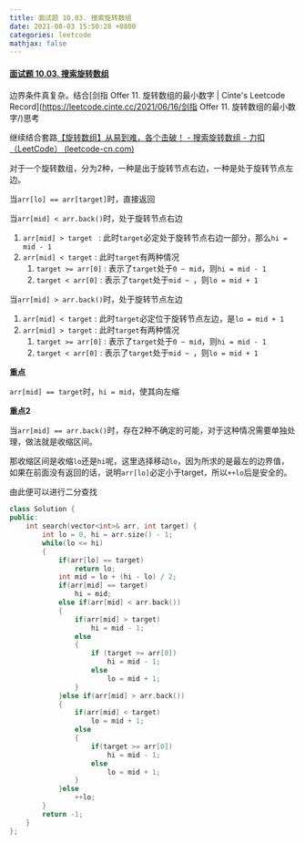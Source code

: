 ```yaml
---
title: 面试题 10.03. 搜索旋转数组
date: 2021-08-03 15:50:28 +0800
categories: leetcode
mathjax: false
---
```

#### [面试题 10.03. 搜索旋转数组](https://leetcode-cn.com/problems/search-rotate-array-lcci/)

边界条件真复杂。结合[剑指 Offer 11. 旋转数组的最小数字 | Cinte's Leetcode Record](https://leetcode.cinte.cc/2021/06/16/剑指 Offer 11. 旋转数组的最小数字/)思考

继续结合套路[【旋转数组】从易到难，各个击破！ - 搜索旋转数组 - 力扣（LeetCode） (leetcode-cn.com)](https://leetcode-cn.com/problems/search-rotate-array-lcci/solution/xuan-zhuan-shu-zu-cong-yi-dao-nan-ge-ge-dcv7a/)



对于一个旋转数组，分为2种，一种是出于旋转节点右边，一种是处于旋转节点左边。

当`arr[lo] == arr[target]`时，直接返回

当`arr[mid] < arr.back()`时，处于旋转节点右边

1. `arr[mid] > target `  : 此时`target`必定处于旋转节点右边一部分，那么`hi = mid - 1`
2. `arr[mid] < target` : 此时`target`有两种情况
   1. `target >= arr[0]` : 表示了`target`处于`0 ~ mid`，则`hi = mid - 1` 
   2. `target < arr[0]` : 表示了`target`处于`mid ~ `，则`lo = mid + 1`

当`arr[mid] > arr.back()`时，处于旋转节点左边

1. `arr[mid] < target` : 此时`target`必定位于旋转节点左边，是`lo = mid + 1`
2. `arr[mid] > target` : 此时`target`有两种情况
   1. `target >= arr[0]` : 表示了`target`处于`0 ~ mid`，则`hi = mid - 1`
   2. `target < arr[0]` : 表示了`target`处于`mid ~ `，则`lo = mid + 1`

**重点**

`arr[mid] == target`时，`hi = mid`，使其向左缩

**重点2**

当`arr[mid] == arr.back()`时，存在2种不确定的可能，对于这种情况需要单独处理，做法就是收缩区间。

那收缩区间是收缩`lo`还是`hi`呢，这里选择移动`lo`，因为所求的是最左的边界值，如果在前面没有返回的话，说明`arr[lo]`必定小于target，所以`++lo`后是安全的。



由此便可以进行二分查找

```c++
class Solution {
public:
    int search(vector<int>& arr, int target) {
        int lo = 0, hi = arr.size() - 1;
        while(lo <= hi)
        {
            if(arr[lo] == target)
                return lo;
            int mid = lo + (hi - lo) / 2;
            if(arr[mid] == target)
                hi = mid;
            else if(arr[mid] < arr.back())
            {
                if(arr[mid] > target)
                    hi = mid - 1;
                else
                {
                    if (target >= arr[0])
                        hi = mid - 1;
                    else
                        lo = mid + 1;
                }
            }else if(arr[mid] > arr.back())
            {
                if(arr[mid] < target)
                    lo = mid + 1;
                else
                {
                    if(target >= arr[0])
                        hi = mid - 1;
                    else
                        lo = mid + 1;
                }
            }else
                ++lo;
        }
        return -1;
    }
};
```
